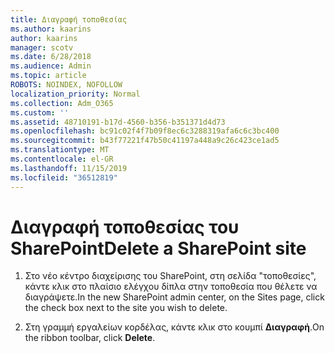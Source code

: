 ```yaml
---
title: Διαγραφή τοποθεσίας
ms.author: kaarins
author: kaarins
manager: scotv
ms.date: 6/28/2018
ms.audience: Admin
ms.topic: article
ROBOTS: NOINDEX, NOFOLLOW
localization_priority: Normal
ms.collection: Adm_O365
ms.custom: ''
ms.assetid: 48710191-b17d-4560-b356-b351371d4d73
ms.openlocfilehash: bc91c02f4f7b09f8ec6c3288319afa6c6c3bc400
ms.sourcegitcommit: b43f77221f47b50c41197a448a9c26c423ce1ad5
ms.translationtype: MT
ms.contentlocale: el-GR
ms.lasthandoff: 11/15/2019
ms.locfileid: "36512819"
---
```

# <a name="delete-a-sharepoint-site"></a><span data-ttu-id="074a1-102">Διαγραφή τοποθεσίας του SharePoint</span><span class="sxs-lookup"><span data-stu-id="074a1-102">Delete a SharePoint site</span></span>

1. <span data-ttu-id="074a1-103">Στο νέο κέντρο διαχείρισης του SharePoint, στη σελίδα "τοποθεσίες", κάντε κλικ στο πλαίσιο ελέγχου δίπλα στην τοποθεσία που θέλετε να διαγράψετε.</span><span class="sxs-lookup"><span data-stu-id="074a1-103">In the new  SharePoint admin center, on the Sites page, click the check box next to the site you wish to delete.</span></span>
    
2. <span data-ttu-id="074a1-104">Στη γραμμή εργαλείων κορδέλας, κάντε κλικ στο κουμπί **Διαγραφή**.</span><span class="sxs-lookup"><span data-stu-id="074a1-104">On the ribbon toolbar, click **Delete**.</span></span>
    

